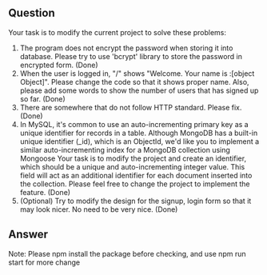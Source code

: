 ## Question

Your task is to modify the current project to solve these problems:

1. The program does not encrypt the password when storing it into database. Please try to use 'bcrypt' library to store the password in encrypted form. (Done)
2. When the user is logged in, "/" shows "Welcome. Your name is :[object Object]". Please change the code so that it shows proper name. Also, please add some words to show the number of users that has signed up so far. (Done)
3. There are somewhere that do not follow HTTP standard. Please fix. (Done)
4. In MySQL, it's common to use an auto-incrementing primary key as a unique identifier for records in a table.
   Although MongoDB has a built-in unique identifier (\_id), which is an ObjectId, we'd like you to implement a similar auto-incrementing index for a MongoDB collection using Mongoose
   Your task is to modify the project and create an identifier, which should be a unique and auto-incrementing integer value.
   This field will act as an additional identifier for each document inserted into the collection.
   Please feel free to change the project to implement the feature. (Done)
5. (Optional) Try to modify the design for the signup, login form so that it may look nicer. No need to be very nice. (Done)

## Answer

Note: Please npm install the package before checking, and use npm run start for more change

